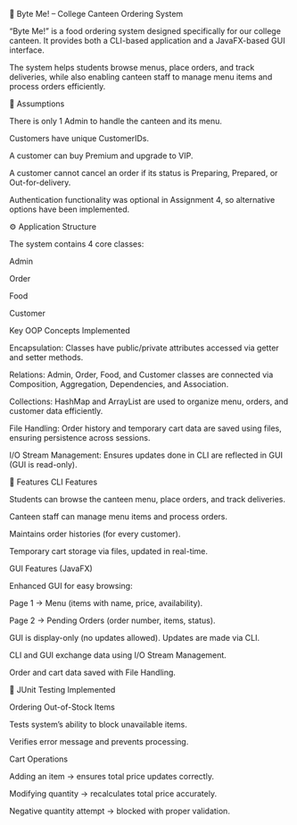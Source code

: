 🍔 Byte Me! – College Canteen Ordering System

“Byte Me!” is a food ordering system designed specifically for our college canteen. It provides both a CLI-based application and a JavaFX-based GUI interface.

The system helps students browse menus, place orders, and track deliveries, while also enabling canteen staff to manage menu items and process orders efficiently.

📌 Assumptions

There is only 1 Admin to handle the canteen and its menu.

Customers have unique CustomerIDs.

A customer can buy Premium and upgrade to VIP.

A customer cannot cancel an order if its status is Preparing, Prepared, or Out-for-delivery.

Authentication functionality was optional in Assignment 4, so alternative options have been implemented.

⚙️ Application Structure

The system contains 4 core classes:

Admin

Order

Food

Customer

Key OOP Concepts Implemented

Encapsulation: Classes have public/private attributes accessed via getter and setter methods.

Relations: Admin, Order, Food, and Customer classes are connected via Composition, Aggregation, Dependencies, and Association.

Collections: HashMap and ArrayList are used to organize menu, orders, and customer data efficiently.

File Handling: Order history and temporary cart data are saved using files, ensuring persistence across sessions.

I/O Stream Management: Ensures updates done in CLI are reflected in GUI (GUI is read-only).

🎯 Features
CLI Features

Students can browse the canteen menu, place orders, and track deliveries.

Canteen staff can manage menu items and process orders.

Maintains order histories (for every customer).

Temporary cart storage via files, updated in real-time.

GUI Features (JavaFX)

Enhanced GUI for easy browsing:

Page 1 → Menu (items with name, price, availability).

Page 2 → Pending Orders (order number, items, status).

GUI is display-only (no updates allowed). Updates are made via CLI.

CLI and GUI exchange data using I/O Stream Management.

Order and cart data saved with File Handling.

🧪 JUnit Testing Implemented

Ordering Out-of-Stock Items

Tests system’s ability to block unavailable items.

Verifies error message and prevents processing.

Cart Operations

Adding an item → ensures total price updates correctly.

Modifying quantity → recalculates total price accurately.

Negative quantity attempt → blocked with proper validation.
